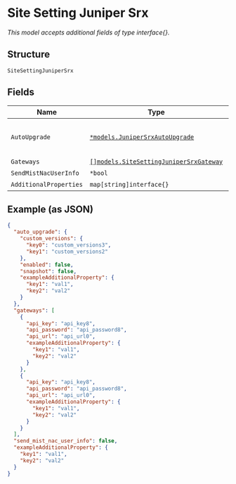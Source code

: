 
# Site Setting Juniper Srx

*This model accepts additional fields of type interface{}.*

## Structure

`SiteSettingJuniperSrx`

## Fields

| Name | Type | Tags | Description |
|  --- | --- | --- | --- |
| `AutoUpgrade` | [`*models.JuniperSrxAutoUpgrade`](../../doc/models/juniper-srx-auto-upgrade.md) | Optional | auto_upgrade device first time it is onboarded |
| `Gateways` | [`[]models.SiteSettingJuniperSrxGateway`](../../doc/models/site-setting-juniper-srx-gateway.md) | Optional | - |
| `SendMistNacUserInfo` | `*bool` | Optional | - |
| `AdditionalProperties` | `map[string]interface{}` | Optional | - |

## Example (as JSON)

```json
{
  "auto_upgrade": {
    "custom_versions": {
      "key0": "custom_versions3",
      "key1": "custom_versions2"
    },
    "enabled": false,
    "snapshot": false,
    "exampleAdditionalProperty": {
      "key1": "val1",
      "key2": "val2"
    }
  },
  "gateways": [
    {
      "api_key": "api_key8",
      "api_password": "api_password8",
      "api_url": "api_url0",
      "exampleAdditionalProperty": {
        "key1": "val1",
        "key2": "val2"
      }
    },
    {
      "api_key": "api_key8",
      "api_password": "api_password8",
      "api_url": "api_url0",
      "exampleAdditionalProperty": {
        "key1": "val1",
        "key2": "val2"
      }
    }
  ],
  "send_mist_nac_user_info": false,
  "exampleAdditionalProperty": {
    "key1": "val1",
    "key2": "val2"
  }
}
```

